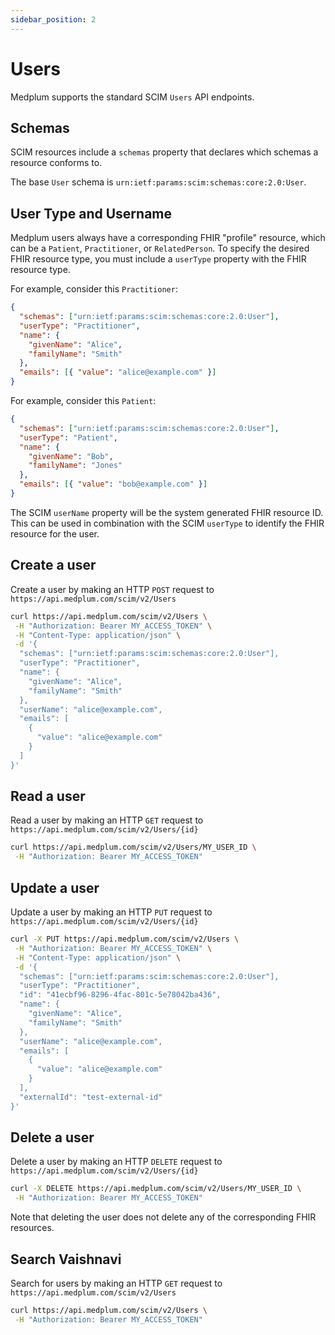 ```yaml
---
sidebar_position: 2
---
```


# Users

Medplum supports the standard SCIM `Users` API endpoints.

## Schemas

SCIM resources include a `schemas` property that declares which schemas a resource conforms to.

The base `User` schema is `urn:ietf:params:scim:schemas:core:2.0:User`.

## User Type and Username

Medplum users always have a corresponding FHIR "profile" resource, which can be a `Patient`, `Practitioner`, or `RelatedPerson`. To specify the desired FHIR resource type, you must include a `userType` property with the FHIR resource type.

For example, consider this `Practitioner`:

```json
{
  "schemas": ["urn:ietf:params:scim:schemas:core:2.0:User"],
  "userType": "Practitioner",
  "name": {
    "givenName": "Alice",
    "familyName": "Smith"
  },
  "emails": [{ "value": "alice@example.com" }]
}
```

For example, consider this `Patient`:

```json
{
  "schemas": ["urn:ietf:params:scim:schemas:core:2.0:User"],
  "userType": "Patient",
  "name": {
    "givenName": "Bob",
    "familyName": "Jones"
  },
  "emails": [{ "value": "bob@example.com" }]
}
```

The SCIM `userName` property will be the system generated FHIR resource ID.  This can be used in combination with the SCIM `userType` to identify the FHIR resource for the user.

## Create a user

Create a user by making an HTTP `POST` request to `https://api.medplum.com/scim/v2/Users`

```bash
curl https://api.medplum.com/scim/v2/Users \
 -H "Authorization: Bearer MY_ACCESS_TOKEN" \
 -H "Content-Type: application/json" \
 -d '{
  "schemas": ["urn:ietf:params:scim:schemas:core:2.0:User"],
  "userType": "Practitioner",
  "name": {
    "givenName": "Alice",
    "familyName": "Smith"
  },
  "userName": "alice@example.com",
  "emails": [
    {
      "value": "alice@example.com"
    }
  ]
}'
```

## Read a user

Read a user by making an HTTP `GET` request to `https://api.medplum.com/scim/v2/Users/{id}`

```bash
curl https://api.medplum.com/scim/v2/Users/MY_USER_ID \
 -H "Authorization: Bearer MY_ACCESS_TOKEN"
```

## Update a user

Update a user by making an HTTP `PUT` request to `https://api.medplum.com/scim/v2/Users/{id}`

```bash
curl -X PUT https://api.medplum.com/scim/v2/Users \
 -H "Authorization: Bearer MY_ACCESS_TOKEN" \
 -H "Content-Type: application/json" \
 -d '{
  "schemas": ["urn:ietf:params:scim:schemas:core:2.0:User"],
  "userType": "Practitioner",
  "id": "41ecbf96-8296-4fac-801c-5e78042ba436",
  "name": {
    "givenName": "Alice",
    "familyName": "Smith"
  },
  "userName": "alice@example.com",
  "emails": [
    {
      "value": "alice@example.com"
    }
  ],
  "externalId": "test-external-id"
}'
```

## Delete a user

Delete a user by making an HTTP `DELETE` request to `https://api.medplum.com/scim/v2/Users/{id}`

```bash
curl -X DELETE https://api.medplum.com/scim/v2/Users/MY_USER_ID \
 -H "Authorization: Bearer MY_ACCESS_TOKEN"
```

Note that deleting the user does not delete any of the corresponding FHIR resources.

## Search Vaishnavi

Search for users by making an HTTP `GET` request to `https://api.medplum.com/scim/v2/Users`

```bash
curl https://api.medplum.com/scim/v2/Users \
 -H "Authorization: Bearer MY_ACCESS_TOKEN"
```
